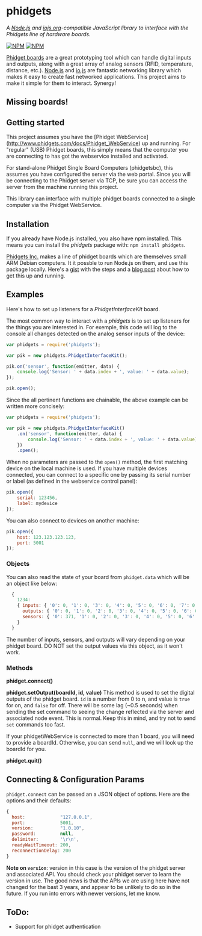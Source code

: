 # phidgets
_A [Node.js](http://www.nodejs.org/) and [iojs.org](http://www.iojs.org/)-compatible
JavaScript library to interface with the Phidgets line of hardware boards._

[![NPM](https://nodei.co/npm/phidgets.png)](https://nodei.co/npm/phidgets/) [![NPM](https://nodei.co/npm-dl/phidgets.png?months=6)](https://nodei.co/npm/phidgets/)

[Phidget boards](http://www.phidgets.com/) are a great prototyping tool which can handle
digital inputs and outputs, along with a great array of analog sensors (RFID, temperature,
distance, etc.).  [Node.js](http://nodejs.org) and [io.js](http://iojs.org) are fantastic
networking library which makes it easy to create fast networked applications.  This
project aims to make it simple for them to interact. Synergy!

## Missing boards!

## Getting started
This project assumes you have the [Phidget WebService]
(http://www.phidgets.com/docs/Phidget_WebService) up and running.  For "regular" (USB)
Phidget boards, this simply means that the computer you are connecting to has got the
webservice installed and activated.

For stand-alone Phidget Single Board Computers (phidgetsbc), this assumes you have
configured the server via the web portal. Since you will be connecting to the Phidget
server via TCP, be sure you can access the server from the machine running this project.

This library can interface with multiple phidget boards connected to a single computer via
the Phidget WebService.

## Installation
If you already have Node.js installed, you also have npm installed. This means you can
install the *phidgets* package with: `npm install phidgets`.

[Phidgets Inc.](http://www.phidgets.com) makes a line of phidget boards which are
themselves small ARM Debian computers. It it possble to run Node.js on them, and use this
package locally. Here's a [gist](https://gist.github.com/1574158) with the steps and a
[blog post](http://blog.evantahler.com/node-js-running-on-a-phidgets-sbc2-board) about how
to get this up and running.

## Examples

Here's how to set up listeners for a *PhidgetInterfaceKit* board.

The most common way to interact with a *phidgets* is to set up listeners for the things
you are interested in. For exemple, this code will log to the console all changes detected
on the analog sensor inputs of the device:

```javascript
var phidgets = require('phidgets');

var pik = new phidgets.PhidgetInterfaceKit();

pik.on('sensor', function(emitter, data) {
    console.log('Sensor: ' + data.index + ', value: ' + data.value);
});

pik.open();
```

Since the all pertinent functions are chainable, the above example can be written more
concisely:

```javascript
var phidgets = require('phidgets');

var pik = new phidgets.PhidgetInterfaceKit()
    .on('sensor', function(emitter, data) {
        console.log('Sensor: ' + data.index + ', value: ' + data.value);
    })
    .open();
```

When no parameters are passed to the `open()` method, the first matching device on the
local machine is used. If you have multiple devices connected, you can connect to a
specific one by passing its serial number or label (as defined in the webservice control
panel):

```javascript
pik.open({
    serial: 123456,
    label: mydevice
});
```

You can also connect to devices on another machine:

```javascript
pik.open({
    host: 123.123.123.123,
    port: 5001
});
```




### Objects

You can also read the state of your board from `phidget.data` which will be an object like below:

```javascript
  {
    1234:
    { inputs: { '0': 0, '1': 0, '3': 0, '4': 0, '5': 0, '6': 0, '7': 0 },
      outputs: { '0': 0, '1': 0, '2': 0, '3': 0, '4': 0, '5': 0, '6': 0, '7': 0 },
      sensors: { '0': 371, '1': 0, '2': 0, '3': 0, '4': 0, '5': 0, '6': 0, '7': 259 },
    }
  }
```

The number of inputs, sensors, and outputs will vary depending on your phidget board.  DO NOT set the output values via this object, as it won't work.

### Methods

__phidget.connect()__

__phidget.setOutput(boardId, id, value)__  This method is used to set the digital outputs of the phidget board.  `id` is a number from 0 to n, and value is `true` for on, and `false` for off.  There will be some lag (~0.5 seconds) when sending the set command to seeing the change reflected via the server and associated node event.  This is normal.  Keep this in mind, and try not to send `set` commands too fast.

If your phidgetWebService is connected to more than 1 board, you will need to provide a boardId.  Otherwise, you can send `null`, and we will look up the boardId for you.

__phidget.quit()__

## Connecting & Configuration Params
`phidget.connect` can be passed an a JSON object of options.  Here are the options and their defaults:

```javascript
{
  host:             "127.0.0.1",
  port:             5001,
  version:          "1.0.10",
  password:         null,
  delimiter:        '\r\n',
  readyWaitTimeout: 200,
  reconnectionDelay: 200
}
```

__Note on `version`__: version in this case is the version of the phidget server and associated API.  You should check your phidget server to learn the version in use.  The good news is that the APIs we are using here have not changed for the bast 3 years, and appear to be unlikely to do so in the future.  If you run into errors with newer versions, let me know.

## ToDo:
* Support for phidget authentication
